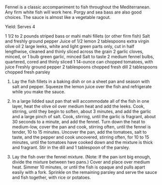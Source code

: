 Fennel is a classic accompaniment to fish throughout the Mediterranean. Any firm white fish will work here. Porgy and sea bass are also good choices. The sauce is almost like a vegetable ragout.

Yield: Serves 4
 

1 1/2 to 2 pounds striped bass or mahi mahi fillets (or other firm fish)
Salt and freshly ground pepper
Juice of 1/2 lemon
2 tablespoons extra virgin olive oil
2 large leeks, white and light green parts only, cut in half lengthwise, cleaned and thinly sliced across the grain
2 garlic cloves, minced, or 1 bulb green garlic, minced
Salt to taste
2 medium fennel bulbs, quartered, cored and thinly sliced
1 14-ounce can chopped tomatoes, with juice
Freshly ground pepper
2 tablespoons chopped fresh dill
2 tablespoons chopped fresh parsley

1. Lay the fish fillets in a baking dish or on a sheet pan and season with 
salt and pepper. Squeeze the lemon juice over the fish and refrigerate while you make the sauce.

2. In a large lidded saut pan that will accommodate all of the fish in one layer, 
heat the olive oil over medium heat and add the leeks. Cook, stirring, until they 
begin to soften, about 3 minutes, and add the garlic and a large pinch of salt. 
Cook, stirring, until the garlic is fragrant, about 30 seconds to a minute, 
and add the fennel. Turn down the heat to medium-low, cover the pan and cook, 
stirring often, until the fennel is tender, 10 to 15 minutes. Uncover the pan, 
add the tomatoes, salt to taste, and the pepper and cook uncovered, stirring often, 
for 10 to 15 minutes, until the tomatoes have cooked down and the mixture is thick 
and fragrant. Stir in the dill and 1 tablespoon of the parsley.

3. Lay the fish over the fennel mixture. (Note: If the pan isnt big enough, divide 
the mixture between two pans.) Cover and place over medium heat. Simmer 10 minutes, or 
until the fish is opaque and pulls apart easily with a fork. Sprinkle on the remaining 
parsley and serve the sauce and fish together, with rice or potatoes.

 